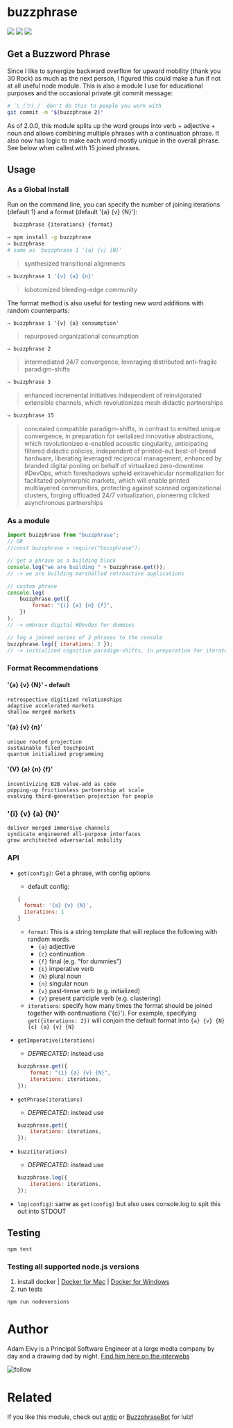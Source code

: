 # buzzphrase

[![](https://travis-ci.org/atomantic/buzzphrase.svg?branch=master)](https://travis-ci.org/atomantic/buzzphrase)
[![](https://img.shields.io/npm/dm/buzzphrase.svg?style=flat)](https://www.npmjs.org/package/buzzphrase)
[![](https://img.shields.io/npm/v/buzzphrase.svg?style=flat)](https://www.npmjs.org/package/buzzphrase)

## Get a Buzzword Phrase

Since I like to synergize backward overflow for upward mobility (thank you 30 Rock) as much as the next person, I figured this could make a fun if not at all useful node module. This is also a module I use for educational purposes and the occasional private git commit message:

```bash
# ¯\_(ツ)_/¯ don't do this to people you work with
git commit -m "$(buzzphrase 2)"
```

As of 2.0.0, this module splits up the word groups into verb + adjective + noun and allows combining multiple phrases with a continuation phrase. It also now has logic to make each word mostly unique in the overall phrase. See below when called with 15 joined phrases.

## Usage

### As a Global Install

Run on the command line, you can specify the number of joining iterations (default 1) and a format (default '{a} {v} {N}'):

```bash
  buzzphrase {iterations} {format}
```

```bash
⇒ npm install -g buzzphrase
⇒ buzzphrase
# same as `buzzphrase 1 '{a} {v} {N}'`
```

> synthesized transitional alignments

```bash
⇒ buzzphrase 1 '{v} {a} {n}'
```

> lobotomized bleeding-edge community

The format method is also useful for testing new word additions with random counterparts:

```
⇒ buzzphrase 1 '{v} {a} consumption'
```

> repurposed organizational consumption

```bash
⇒ buzzphrase 2
```

> intermediated 24/7 convergence, leveraging distributed anti-fragile paradigm-shifts

```bash
⇒ buzzphrase 3
```

> enhanced incremental initiatives independent of reinvigorated extensible channels, which revolutionizes mesh didactic partnerships

```bash
⇒ buzzphrase 15
```

> concealed compatible paradigm-shifts, in contrast to emitted unique convergence, in preparation for serialized innovative abstractions, which revolutionizes e-enabled acoustic singularity, anticipating filtered didactic policies, independent of printed-out best-of-breed hardware, liberating leveraged reciprocal management, enhanced by branded digital pooling on behalf of virtualized zero-downtime #DevOps, which foreshadows upheld extravehicular normalization for facilitated polymorphic markets, which will enable printed multilayered communities, protecting against scanned organizational clusters, forging offloaded 24/7 virtualization, pioneering clicked asynchronous partnerships

### As a module

```javascript
import buzzphrase from "buzzphrase";
// OR
//const buzzphrase = require("buzzphrase");

// get a phrase as a building block
console.log("we are building " + buzzphrase.get());
// -> we are building marshalled retroactive applications

// custom phrase
console.log(
    buzzphrase.get({
        format: "{i} {a} {n} {f}",
    })
);
// -> embrace digital #DevOps for dummies

// log a joined series of 2 phrases to the console
buzzphrase.log({ iterations: 2 });
// -> initialized cognitive paradigm-shifts, in preparation for iterated ubiquitous architectures
```

### Format Recommendations

#### '{a} {v} {N}' - default

```
retrospective digitized relationships
adaptive accelerated markets
shallow merged markets
```

#### '{a} {v} {n}'

```
unique routed projection
sustainable filed touchpoint
quantum initialized programming
```

#### '{V} {a} {n} {f}'

```
incentivizing B2B value-add as code
popping-up frictionless partnership at scale
evolving third-generation projection for people
```

### '{i} {v} {a} {N}'

```
deliver merged immersive channels
syndicate engineered all-purpose interfaces
grow architected adversarial mobility
```

### API

-   `get(config)`: Get a phrase, with config options
    -   default config:
    ```javascript
    {
      format: '{a} {v} {N}',
      iterations: 1
    }
    ```
    -   `format`: This is a string template that will replace the following with random words
        -   `{a}` adjective
        -   `{c}` continuation
        -   `{f}` final (e.g. "for dummies")
        -   `{i}` imperative verb
        -   `{N}` plural noun
        -   `{n}` singular noun
        -   `{v}` past-tense verb (e.g. initialized)
        -   `{V}` present participle verb (e.g. clustering)
    -   `iterations`: specify how many times the format should be joined together with continuations ('{c}'). For example, specifying `get({iterations: 2})` will conjoin the default format into `{a} {v} {N} {c} {a} {v} {N}`
-   `getImperative(iterations)`

    -   _DEPRECATED_: instead use

    ```javascript
    buzzphrase.get({
        format: "{i} {a} {v} {N}",
        iterations: iterations,
    });
    ```

-   `getPhrase(iterations)`

    -   _DEPRECATED_: instead use

    ```javascript
    buzzphrase.get({
        iterations: iterations,
    });
    ```

-   `buzz(iterations)`
    -   _DEPRECATED_: instead use
    ```javascript
    buzzphrase.log({
        iterations: iterations,
    });
    ```
-   `log(config)`: same as `get(config)` but also uses console.log to spit this out into STDOUT

## Testing

```
npm test
```

### Testing all supported node.js versions

1. install docker | [Docker for Mac](https://www.docker.com/docker-mac) | [Docker for Windows](https://www.docker.com/docker-windows)
2. run tests

```
npm run nodeversions
```

# Author

Adam Eivy is a Principal Software Engineer at a large media company by day and a drawing dad by night. [Find him here on the interwebs](https://adameivy.com)

![follow](https://img.shields.io/twitter/follow/antic.svg?style=social&label=Follow)

# Related

If you like this module, check out [antic](https://www.npmjs.com/package/antic) or [BuzzphraseBot](https://twitter.com/BuzzphraseBot) for lulz!
